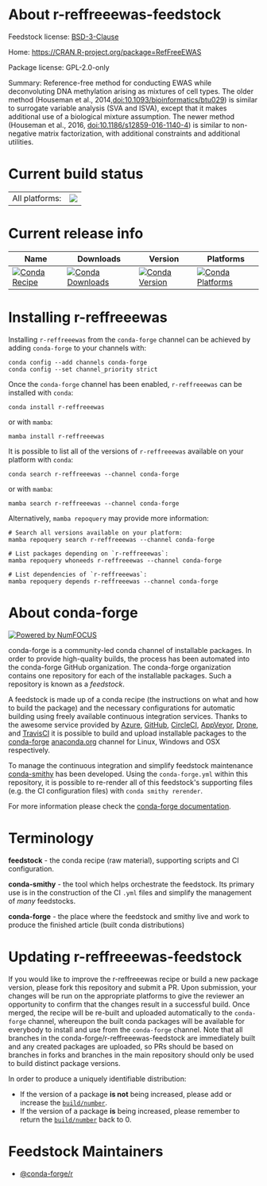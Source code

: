 About r-reffreeewas-feedstock
=============================

Feedstock license: [BSD-3-Clause](https://github.com/conda-forge/r-reffreeewas-feedstock/blob/main/LICENSE.txt)

Home: https://CRAN.R-project.org/package=RefFreeEWAS

Package license: GPL-2.0-only

Summary: Reference-free method for conducting EWAS while deconvoluting DNA methylation arising as mixtures of cell types.  The older method (Houseman et al., 2014,<doi:10.1093/bioinformatics/btu029>) is similar to surrogate variable analysis (SVA and ISVA), except that it makes additional use of a biological mixture assumption. The newer method (Houseman et al., 2016, <doi:10.1186/s12859-016-1140-4>) is similar to non-negative matrix factorization, with additional constraints and additional utilities.

Current build status
====================


<table><tr><td>All platforms:</td>
    <td>
      <a href="https://dev.azure.com/conda-forge/feedstock-builds/_build/latest?definitionId=9724&branchName=main">
        <img src="https://dev.azure.com/conda-forge/feedstock-builds/_apis/build/status/r-reffreeewas-feedstock?branchName=main">
      </a>
    </td>
  </tr>
</table>

Current release info
====================

| Name | Downloads | Version | Platforms |
| --- | --- | --- | --- |
| [![Conda Recipe](https://img.shields.io/badge/recipe-r--reffreeewas-green.svg)](https://anaconda.org/conda-forge/r-reffreeewas) | [![Conda Downloads](https://img.shields.io/conda/dn/conda-forge/r-reffreeewas.svg)](https://anaconda.org/conda-forge/r-reffreeewas) | [![Conda Version](https://img.shields.io/conda/vn/conda-forge/r-reffreeewas.svg)](https://anaconda.org/conda-forge/r-reffreeewas) | [![Conda Platforms](https://img.shields.io/conda/pn/conda-forge/r-reffreeewas.svg)](https://anaconda.org/conda-forge/r-reffreeewas) |

Installing r-reffreeewas
========================

Installing `r-reffreeewas` from the `conda-forge` channel can be achieved by adding `conda-forge` to your channels with:

```
conda config --add channels conda-forge
conda config --set channel_priority strict
```

Once the `conda-forge` channel has been enabled, `r-reffreeewas` can be installed with `conda`:

```
conda install r-reffreeewas
```

or with `mamba`:

```
mamba install r-reffreeewas
```

It is possible to list all of the versions of `r-reffreeewas` available on your platform with `conda`:

```
conda search r-reffreeewas --channel conda-forge
```

or with `mamba`:

```
mamba search r-reffreeewas --channel conda-forge
```

Alternatively, `mamba repoquery` may provide more information:

```
# Search all versions available on your platform:
mamba repoquery search r-reffreeewas --channel conda-forge

# List packages depending on `r-reffreeewas`:
mamba repoquery whoneeds r-reffreeewas --channel conda-forge

# List dependencies of `r-reffreeewas`:
mamba repoquery depends r-reffreeewas --channel conda-forge
```


About conda-forge
=================

[![Powered by
NumFOCUS](https://img.shields.io/badge/powered%20by-NumFOCUS-orange.svg?style=flat&colorA=E1523D&colorB=007D8A)](https://numfocus.org)

conda-forge is a community-led conda channel of installable packages.
In order to provide high-quality builds, the process has been automated into the
conda-forge GitHub organization. The conda-forge organization contains one repository
for each of the installable packages. Such a repository is known as a *feedstock*.

A feedstock is made up of a conda recipe (the instructions on what and how to build
the package) and the necessary configurations for automatic building using freely
available continuous integration services. Thanks to the awesome service provided by
[Azure](https://azure.microsoft.com/en-us/services/devops/), [GitHub](https://github.com/),
[CircleCI](https://circleci.com/), [AppVeyor](https://www.appveyor.com/),
[Drone](https://cloud.drone.io/welcome), and [TravisCI](https://travis-ci.com/)
it is possible to build and upload installable packages to the
[conda-forge](https://anaconda.org/conda-forge) [anaconda.org](https://anaconda.org/)
channel for Linux, Windows and OSX respectively.

To manage the continuous integration and simplify feedstock maintenance
[conda-smithy](https://github.com/conda-forge/conda-smithy) has been developed.
Using the ``conda-forge.yml`` within this repository, it is possible to re-render all of
this feedstock's supporting files (e.g. the CI configuration files) with ``conda smithy rerender``.

For more information please check the [conda-forge documentation](https://conda-forge.org/docs/).

Terminology
===========

**feedstock** - the conda recipe (raw material), supporting scripts and CI configuration.

**conda-smithy** - the tool which helps orchestrate the feedstock.
                   Its primary use is in the construction of the CI ``.yml`` files
                   and simplify the management of *many* feedstocks.

**conda-forge** - the place where the feedstock and smithy live and work to
                  produce the finished article (built conda distributions)


Updating r-reffreeewas-feedstock
================================

If you would like to improve the r-reffreeewas recipe or build a new
package version, please fork this repository and submit a PR. Upon submission,
your changes will be run on the appropriate platforms to give the reviewer an
opportunity to confirm that the changes result in a successful build. Once
merged, the recipe will be re-built and uploaded automatically to the
`conda-forge` channel, whereupon the built conda packages will be available for
everybody to install and use from the `conda-forge` channel.
Note that all branches in the conda-forge/r-reffreeewas-feedstock are
immediately built and any created packages are uploaded, so PRs should be based
on branches in forks and branches in the main repository should only be used to
build distinct package versions.

In order to produce a uniquely identifiable distribution:
 * If the version of a package **is not** being increased, please add or increase
   the [``build/number``](https://docs.conda.io/projects/conda-build/en/latest/resources/define-metadata.html#build-number-and-string).
 * If the version of a package **is** being increased, please remember to return
   the [``build/number``](https://docs.conda.io/projects/conda-build/en/latest/resources/define-metadata.html#build-number-and-string)
   back to 0.

Feedstock Maintainers
=====================

* [@conda-forge/r](https://github.com/conda-forge/r/)

